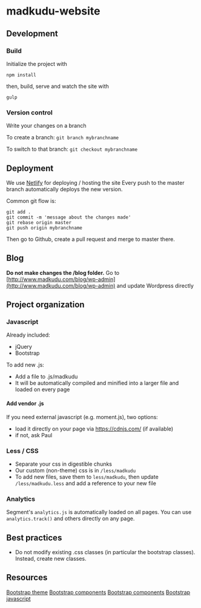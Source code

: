 # madkudu-website

## Development

### Build

Initialize the project with
```shell
npm install
```

then, build, serve and watch the site with
```shell
gulp
```

### Version control

Write your changes on a branch

To create a branch: `git branch mybranchname`

To switch to that branch: `git checkout mybranchname`

## Deployment

We use [Netlify](https://www.netlify.com/docs) for deploying / hosting the site
Every push to the master branch automatically deploys the new version.

Common git flow is:
```
git add .
git commit -m 'message about the changes made'
git rebase origin master
git push origin mybranchname
```
Then go to Github, create a pull request and merge to master there.

## Blog

**Do not make changes the /blog folder.** Go to [http://www.madkudu.com/blog/wp-admin](http://www.madkudu.com/blog/wp-admin) and update Wordpress directly

## Project organization

### Javascript

Already included:

* jQuery
* Bootstrap

To add new .js:

* Add a file to .js/madkudu
* It will be automatically compiled and minified into a larger file and loaded on every page

#### Add vendor .js

If you need external javascript (e.g. moment.js), two options:

* load it directly on your page via https://cdnjs.com/ (if available)
* if not, ask Paul

### Less / CSS

* Separate your css in digestible chunks
* Our custom (non-theme) css is in `/less/madkudu`
* To add new files, save them to `less/madkudu`, then update `/less/madkudu.less` and add a reference to your new file

### Analytics

Segment's `analytics.js` is automatically loaded on all pages. You can use `analytics.track()` and others directly on any page.

## Best practices

* Do not modify existing .css classes (in particular the bootstrap classes). Instead, create new classes.

## Resources

[Bootstrap theme](http://themes.getbootstrap.com/products/marketing)
[Bootstrap components](http://getbootstrap.com/css/)
[Bootstrap components](http://getbootstrap.com/components/)
[Bootstrap javascript](http://getbootstrap.com/javascript/)
